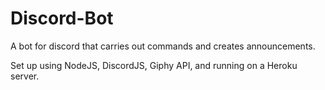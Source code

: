 # Discord-Bot
A bot for discord that carries out commands and creates announcements.

Set up using NodeJS, DiscordJS, Giphy API, and running on a Heroku server.
